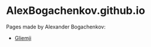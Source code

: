 # AlexBogachenkov.github.io
Pages made by Alexander Bogachenkov:
* [Gliemji](https://alexbogachenkov.github.io/gliemji)
